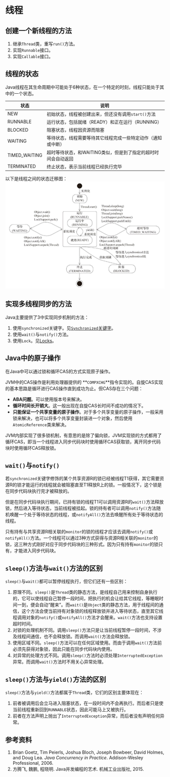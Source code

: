 # 线程

## 创建一个新线程的方法
1. 继承`Thread`类，重写`run()`方法。
2. 实现`Runnable`接口。
3. 实现`Callable`接口。

## 线程的状态
Java线程在其生命周期中可能处于6种状态，在一个特定的时刻，线程只能处于其中的一个状态。

| 状态          | 说明                                                         |
| ------------- | ------------------------------------------------------------ |
| NEW           | 初始状态，线程被创建出来，但还没有调用`start()`方法          |
| RUNNABLE      | 运行状态，包括就绪（READY）和正在运行（RUNNING）             |
| BLOCKED       | 阻塞状态，线程因资源而阻塞                                   |
| WAITING       | 等待状态，线程需要等待其它线程完成一些特定动作（通知或中断） |
| TIMED_WAITING | 超时等待状态，和WAITING类似，但是到了指定的超时时间会自动返回 |
| TERMINATED    | 终止状态，表示当前线程已经执行完毕                           |

以下是线程之间的状态迁移图：
![Java thread state transfering](images/thread-state-transfering-diagram.png)


## 实现多线程同步的方法
Java主要提供了3中实现同步机制的方法：
1. 使用`synchronized`关键字。见[`Synchronized`关键字](./Synchronized.md)。
2. 使用`wait()`与`notify()`方法。
3. 使用`Lock`。见[Locks](./Locks.md)。

## Java中的原子操作
在Java中可以通过锁和循环CAS的方式实现原子操作。

JVM中的CAS操作是利用处理器提供的 **`COMPXCHG`**指令实现的。自旋CAS实现的基本思路是循环进行CAS操作直到成功为止。但CAS存在三个问题：
* **ABA问题**。可以使用版本号来解决。
* **循环时间长开销大**。这一般出现在自旋CAS长时间不成功的情况下。
* **只能保证一个共享变量的原子操作**。对于多个共享变量的原子操作，一般采用锁来解决，也可以将多个共享变量封装进一个对象，然后使用`AtomicReference`类来解决。

JVM内部实现了很多锁机制，有意思的是除了偏向锁，JVM实现锁的方式都用了循环CAS，即当一个线程进入同步代码块时使用循环CAS获取锁，离开同步代码块时使用循环CAS释放锁。

## `wait()`与`notify()`
若`synchronized`关键字修饰的某个共享资源R的锁已经被线程T1获得，其它需要资源R的锁才能运行的线程就会被阻塞直至T1释放R上的锁。一般情况下，这个锁是在同步代码块执行完才被释放的。

但是在同步代码块执行期间，已持有锁的线程T1可以调用资源R的`wait()`方法释放锁，然后进入等待状态，当前线程被挂起。锁的持有者可以调用`notify()`方法随机唤醒一个处于等待状态的线程，或`notifyAll()`方法去唤醒所有处于等待状态的线程。

只有持有与共享资源R相关联的`monitor`的锁的线程才应该去调用`notify()`或`notifyAll()`方法。一个线程可以通过3种方式获得与资源R相关联的`monitor`的锁，这三种方式刚好对应于同步代码块的三种形式。因为只有持有`monitor`的锁只有，才能进入同步代码块。

## `sleep()`方法与`wait()`方法的区别
`sleep()`与`wait()`都可以暂停线程执行，但它们还有一些区别：
1. 原理不同。`sleep()`是`Thread`类的静态方法，是线程自己用来控制自身执行的，它可以使线程自己暂停一段时间，把执行的机会让给其它线程，等睡眠时间一到，便会自动“醒来”。而`wait()`是`Object`类的静态方法，用于线程间的通信，这个方法会使当前持有对象锁的线程释放锁并进入等待状态，直至其它线程调用对象的`notify()`或`notifyAll()`方法才会醒来。`wait()`方法也支持设置超时时间。
2. 对锁的处理机制不同。调用`sleep()`方法只是让当前线程暂停一段时间，不涉及线程间通信，也不会释放锁。而调用`wait()`方法会释放锁。
3. 使用区域不同。`sleep()`方法可以在任何区域使用。而由于调用`wait()`方法前必须先获得对象锁，因此只能在同步代码块内使用。
4. 对异常的处理方式不同。调用`sleep()`方法时必须处理`InterruptedException`异常。而调用`wait()`方法时不用关心异常处理。

## `sleep()`方法与`yield()`方法的区别
`sleep()`方法与`yield()`方法都属于`Thread`类，它们的区别主要体现在：
1. 前者被调用后会立马进入阻塞状态，在一段时间内不会再执行。而后者只是使当前线程重新回到`RUNNABLE`状态，因此可能马上又被执行。
2. 前者在方法声明上抛出了`InterruptedException`异常，而后者没有声明任何异常。

## 参考资料
1. Brian Goetz, Tim Peierls, Joshua Bloch, Joseph Bowbeer, David Holmes, and Doug Lea. <i>Java Concurrency in Practice</i>. Addison-Wesley Professional, 2006.
2. 方腾飞, 魏鹏, 程晓明. Java并发编程的艺术. 机械工业出版社, 2015.
